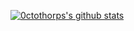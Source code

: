 [![0ctothorps's github stats](https://github-readme-stats.vercel.app/api?username=0ctothorp&count_private=true&show_icons=true&theme=synthwave&hide_title=true&hide_border=true)](https://github.com/anuraghazra/github-readme-stats)
